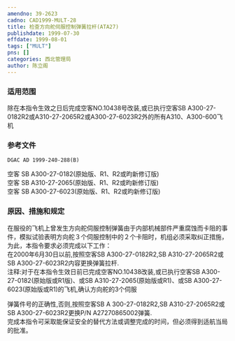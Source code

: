 ```yaml
---
amendno: 39-2623  
cadno: CAD1999-MULT-28  
title: 检查方向舵伺服控制弹簧拉杆(ATA27)  
publishdate: 1999-07-30  
effdate: 1999-08-01  
tags: ["MULT"]  
pns: []  
categories: 西北管理局  
author: 陈立阁  
---
```

  
### 适用范围  
除在本指令生效之日后完成空客NO.10438号改装,或已执行空客SB A300-27-0182R2或A310-27-2065R2或A300-27-6023R2外的所有A310、A300-600飞机  
  
<!--more-->  
### 参考文件  
    DGAC AD 1999-240-288(B)  
空客 SB A300-27-0182(原始版、R1、R2或昀新修订版)  
空客 SB A310-27-2065(原始版、R1、R2或昀新修订版)  
空客 SB A300-27-6023(原始版、R1、R2或昀新修订版)  
  
### 原因、措施和规定  
在服役的飞机上曾发生方向舵伺服控制弹簧由于内部机械部件严重腐蚀而卡阻的事件，模拟试验表明方向舵３个伺服控制中的２个卡阻时，机组必须采取纠正措施，为此，本指令要求必须完成以下工作：  
 在2000年6月30日以前,按照空客SB A300-27-0182R2,SB A310-27-2065R2或SB A300-27-6023R2内容更换弹簧拉杆.  
    注释:对于在本指令生效日前已完成空客NO.10438改装,或已执行空客SB A300-27-0182(原始版或R1版)、或SB A310-27-2065(原始版或R1)、或SB A300-27-6023(原始版或R1)的飞机,确认方向舵的3个伺服  
      
弹簧件号的正确性,否则,按照空客SB A 300-27-0182R2,SB A310-27-2065R2或 SB A300-27-6023R2更换P/N A27270865002弹簧.     
    完成本指令可采取能保证安全的替代方法或调整完成的时间，但必须得到适航当局的批准。  
